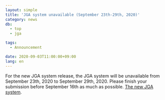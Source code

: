 ```yaml
---
layout: simple
title: 'JGA system unavailable (September 23th-29th, 2020)'
category: news
db:
  - top
  - jga

tags:
  - Announcement

date: 2020-09-03T11:00:00+09:00
lang: en
---
```


<p>For the new JGA system release, the JGA system will be unavailable from September 23th, 2020 to September 29th, 2020. Please finish your submission before September 16th as much as possible. <a href="/jga/update-202009-e.html">The new JGA system</a>.</p>
